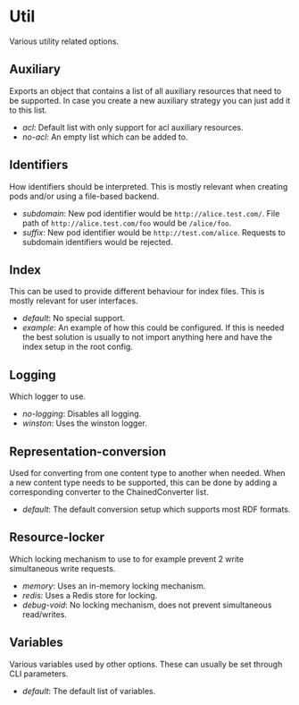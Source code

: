 # Util
Various utility related options.

## Auxiliary
Exports an object that contains a list of all auxiliary resources that need to be supported.
In case you create a new auxiliary strategy you can just add it to this list.
* *acl*: Default list with only support for acl auxiliary resources.
* *no-acl*: An empty list which can be added to.

## Identifiers
How identifiers should be interpreted.
This is mostly relevant when creating pods and/or using a file-based backend.
* *subdomain*: New pod identifier would be `http://alice.test.com/`.
  File path of `http://alice.test.com/foo` would be `/alice/foo`.
* *suffix*: New pod identifier would be `http://test.com/alice`.
  Requests to subdomain identifiers would be rejected.

## Index
This can be used to provide different behaviour for index files.
This is mostly relevant for user interfaces.
* *default*: No special support.
* *example*: An example of how this could be configured.
  If this is needed the best solution is usually to not import anything here
  and have the index setup in the root config.

## Logging
Which logger to use.
* *no-logging*: Disables all logging.
* *winston*: Uses the winston logger.

## Representation-conversion
Used for converting from one content type to another when needed.
When a new content type needs to be supported, this can be done by adding a corresponding converter
to the ChainedConverter list.
* *default*: The default conversion setup which supports most RDF formats.

## Resource-locker
Which locking mechanism to use to for example prevent 2 write simultaneous write requests.
* *memory*: Uses an in-memory locking mechanism.
* *redis*: Uses a Redis store for locking.
* *debug-void*: No locking mechanism, does not prevent simultaneous read/writes.

## Variables
Various variables used by other options.
These can usually be set through CLI parameters.
* *default*: The default list of variables.
